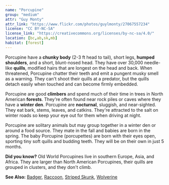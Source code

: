 ```yaml
---
name: "Porcupine"
group: "medium"
attr: "Guy Monty"
attr_link: "https://www.flickr.com/photos/guylmonty/27067557234"
license: "CC BY-NC-SA"
license_link: "https://creativecommons.org/licenses/by-nc-sa/4.0/"
location: [bc,ab,sk,mb]
habitat: [forest]
---
```

Porcupine have a **chunky body** (2-3 ft head to tail), short legs, **humped shoulders**, and a short, blunt-nosed head. They have over 30,000 needle-like **quills**, modified hairs that are longest on the head and back. When threatened, Porcupine chatter their teeth and emit a pungent musky smell as a warning. They can't shoot their quills at a predator, but the quills detach easily when touched and can become firmly embedded.

Porcupine are good **climbers** and spend much of their time in trees in North American **forests**. They're often found near rock piles or caves where they have a **winter den**. Porcupine are **nocturnal**, sluggish, and near-sighted. They eat bark, stems, leaves, and catkins. They're attracted to the salt on winter roads  so keep your eye out for them when driving at night.

Porcupine are solitary animals but may group together in a winter den or around a food source. They mate in the fall and babies are born in the spring. The baby Porcupine (porcupettes) are born with their eyes open, sporting tiny soft quills and budding teeth. They will be on their own in just 5 months.

**Did you know?** Old World Porcupines live in southern Europe, Asia, and Africa. They are larger than North American Porcupines, their quills are grouped in clusters, and they don't climb.

<!-- generated, do not edit -->
**See Also:**
[Badger](/animals/badger),
[Raccoon](/animals/raccoon),
[Striped Skunk](/animals/strskunk),
[Wolverine](/animals/wolver)
